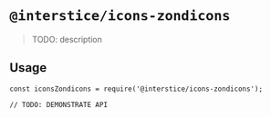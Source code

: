# `@interstice/icons-zondicons`

> TODO: description

## Usage

```
const iconsZondicons = require('@interstice/icons-zondicons');

// TODO: DEMONSTRATE API
```

